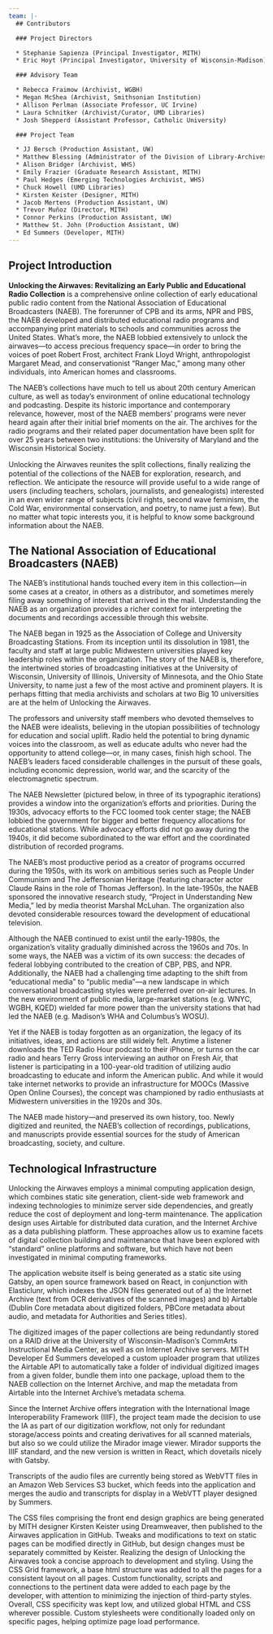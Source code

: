 ```yaml
---
team: |-
  ## Contributors

  ### Project Directors

  * Stephanie Sapienza (Principal Investigator, MITH)
  * Eric Hoyt (Principal Investigator, University of Wisconsin-Madison)

  ### Advisory Team

  * Rebecca Fraimow (Archivist, WGBH)
  * Megan McShea (Archivist, Smithsonian Institution)
  * Allison Perlman (Associate Professor, UC Irvine)
  * Laura Schnitker (Archivist/Curator, UMD Libraries)
  * Josh Shepperd (Assistant Professor, Catholic University)

  ### Project Team

  * JJ Bersch (Production Assistant, UW)
  * Matthew Blessing (Administrator of the Division of Library-Archives, WHS)
  * Alison Bridger (Archivist, WHS)
  * Emily Frazier (Graduate Research Assistant, MITH)
  * Paul Hedges (Emerging Technologies Archivist, WHS)
  * Chuck Howell (UMD Libraries)
  * Kirsten Keister (Designer, MITH)
  * Jacob Mertens (Production Assistant, UW)
  * Trevor Muñoz (Director, MITH)
  * Connor Perkins (Production Assistant, UW)
  * Matthew St. John (Production Assistant, UW)
  * Ed Summers (Developer, MITH)
---
```


## Project Introduction

**Unlocking the Airwaves: Revitalizing an Early Public and Educational Radio Collection** is a comprehensive online collection of early educational public radio content from the National Association of Educational Broadcasters (NAEB). The forerunner of CPB and its arms, NPR and PBS, the NAEB developed and distributed educational radio programs and accompanying print materials to schools and communities across the United States. What’s more, the NAEB lobbied extensively to unlock the airwaves—to access precious frequency space—in order to bring the voices of poet Robert Frost, architect Frank Lloyd Wright, anthropologist Margaret Mead, and conservationist “Ranger Mac,” among many other individuals, into American homes and classrooms.

The NAEB’s collections have much to tell us about 20th century American culture, as well as today’s environment of online educational technology and podcasting. Despite its historic importance and contemporary relevance, however, most of the NAEB members’ programs were never heard again after their initial brief moments on the air. The archives for the radio programs and their related paper documentation have been split for over 25 years between two institutions: the University of Maryland and the Wisconsin Historical Society.

Unlocking the Airwaves reunites the split collections, ﬁnally realizing the potential of the collections of the NAEB for exploration, research, and reflection. We anticipate the resource will provide useful to a wide range of users (including teachers, scholars, journalists, and genealogists) interested in an even wider range of subjects (civil rights, second wave feminism, the Cold War, environmental conservation, and poetry, to name just a few). But no matter what topic interests you, it is helpful to know some background information about the NAEB.

## The National Association of Educational Broadcasters (NAEB)

The NAEB’s institutional hands touched every item in this collection—in some cases at a creator, in others as a distributor, and sometimes merely filing away something of interest that arrived in the mail. Understanding the NAEB as an organization provides a richer context for interpreting the documents and recordings accessible through this website.

The NAEB began in 1925 as the Association of College and University Broadcasting Stations. From its inception until its dissolution in 1981, the faculty and staff at large public Midwestern universities played key leadership roles within the organization. The story of the NAEB is, therefore, the intertwined stories of broadcasting initiatives at the University of Wisconsin, University of Illinois, University of Minnesota, and the Ohio State University, to name just a few of the most active and prominent players. It is perhaps fitting that media archivists and scholars at two Big 10 universities are at the helm of Unlocking the Airwaves.

The professors and university staff members who devoted themselves to the NAEB were idealists, believing in the utopian possibilities of technology for education and social uplift. Radio held the potential to bring dynamic voices into the classroom, as well as educate adults who never had the opportunity to attend college—or, in many cases, finish high school. The NAEB’s leaders faced considerable challenges in the pursuit of these goals, including economic depression, world war, and the scarcity of the electromagnetic spectrum.

The NAEB Newsletter (pictured below, in three of its typographic iterations) provides a window into the organization’s efforts and priorities. During the 1930s, advocacy efforts to the FCC loomed took center stage; the NAEB lobbied the government for bigger and better frequency allocations for educational stations. While advocacy efforts did not go away during the 1940s, it did become subordinated to the war effort and the coordinated distribution of recorded programs.

The NAEB’s most productive period as a creator of programs occurred during the 1950s, with its work on ambitious series such as People Under Communism and The Jeffersonian Heritage (featuring character actor Claude Rains in the role of Thomas Jefferson). In the late-1950s, the NAEB sponsored the innovative research study, “Project in Understanding New Media,” led by media theorist Marshal McLuhan. The organization also devoted considerable resources toward the development of educational television.

Although the NAEB continued to exist until the early-1980s, the organization’s vitality gradually diminished across the 1960s and 70s. In some ways, the NAEB was a victim of its own success: the decades of federal lobbying contributed to the creation of CBP, PBS, and NPR. Additionally, the NAEB had a challenging time adapting to the shift from “educational media” to “public media”—a new landscape in which conversational broadcasting styles were preferred over on-air lectures. In the new environment of public media, large-market stations (e.g. WNYC, WGBH, KQED) wielded far more power than the university stations that had led the NAEB (e.g. Madison’s WHA and Columbus’s WOSU).

Yet if the NAEB is today forgotten as an organization, the legacy of its initiatives, ideas, and actions are still widely felt. Anytime a listener downloads the TED Radio Hour podcast to their iPhone, or turns on the car radio and hears Terry Gross interviewing an author on Fresh Air, that listener is participating in a 100-year-old tradition of utilizing audio broadcasting to educate and inform the American public. And while it would take internet networks to provide an infrastructure for MOOCs (Massive Open Online Courses), the concept was championed by radio enthusiasts at Midwestern universities in the 1920s and 30s.

The NAEB made history—and preserved its own history, too. Newly digitized and reunited, the NAEB’s collection of recordings, publications, and manuscripts provide essential sources for the study of American broadcasting, society, and culture.

## Technological Infrastructure

Unlocking the Airwaves employs a minimal computing application design, which combines static site generation, client-side web framework and indexing technologies to minimize server side dependencies, and greatly reduce the cost of deployment and long-term maintenance. The application design uses Airtable for distributed data curation, and the Internet Archive as a data publishing platform. These approaches allow us to examine facets of digital collection building and maintenance that have been explored with “standard” online platforms and software, but which have not been investigated in minimal computing frameworks.

The application website itself is being generated as a static site using Gatsby, an open source framework based on React, in conjunction with Elasticlunr, which indexes the JSON files generated out of a) the Internet Archive (text from OCR derivatives of the scanned images) and b) Airtable (Dublin Core metadata about digitized folders, PBCore metadata about audio, and metadata for Authorities and Series titles).

The digitized images of the paper collections are being redundantly stored on a RAID drive at the University of Wisconsin-Madison’s CommArts Instructional Media Center, as well as on Internet Archive servers. MITH Developer Ed Summers developed a custom uploader program that utilizes the Airtable API to automatically take a folder of individual digitized images from a given folder, bundle them into one package, upload them to the NAEB collection on the Internet Archive, and map the metadata from Airtable into the Internet Archive’s metadata schema.

Since the Internet Archive offers integration with the International Image Interoperability Framework (IIIF), the project team made the decision to use the IA as part of our digitization workflow, not only for redundant storage/access points and creating derivatives for all scanned materials, but also so we could utilize the Mirador image viewer. Mirador supports the IIIF standard, and the new version is written in React, which dovetails nicely with Gatsby.

Transcripts of the audio files are currently being stored as WebVTT files in an Amazon Web Services S3 bucket, which feeds into the application and merges the audio and transcripts for display in a WebVTT player designed by Summers.

The CSS files comprising the front end design graphics are being generated by MITH designer Kirsten Keister using Dreamweaver, then published to the Airwaves application in GitHub. Tweaks and modifications to text on static pages can be modified directly in GitHub, but design changes must be separately committed by Keister. Realizing the design of Unlocking the Airwaves took a concise approach to development and styling. Using the CSS Grid framework, a base html structure was added to all the pages for a consistent layout on all pages. Custom functionality, scripts and connections to the pertinent data were added to each page by the developer, with attention to minimizing the injection of third-party styles. Overall, CSS specificity was kept low, and utilized global HTML and CSS wherever possible. Custom stylesheets were conditionally loaded only on specific pages, helping optimize page load performance.
